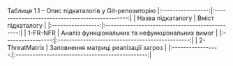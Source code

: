 Таблиця 1.1 – Опис підкаталогів у Git-репозиторію
|:-----------------:|:-----------------------------------------------:|
| Назва підкаталогу |                Вміст підкаталогу                |
|:-----------------:|:-----------------------------------------------:|
|      1-FR-NFR     | Аналіз функціональних та нефункціональних вимог |
|:-----------------:|:-----------------------------------------------:|
|   2-ThreatMatrix  | Заповнення матриці реалізації загроз            |
|:-----------------:|:-----------------------------------------------:|
